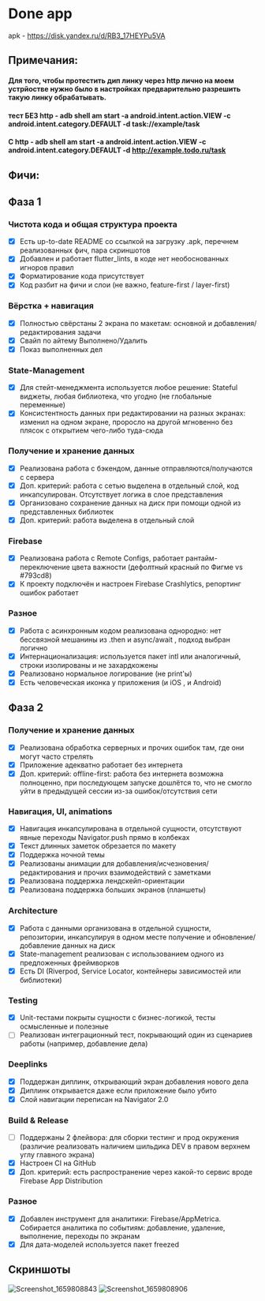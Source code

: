 # Done app
apk - https://disk.yandex.ru/d/RB3_17HEYPu5VA
## Примечания: 
#### Для того, чтобы протестить дип линку через http лично на моем устрйостве нужно было в настройках предварительно разрешить такую линку обрабатывать.
#### тест БЕЗ http - adb shell am start -a android.intent.action.VIEW -c android.intent.category.DEFAULT -d task://example/task
#### С http - adb shell am start -a android.intent.action.VIEW -c android.intent.category.DEFAULT -d http://example.todo.ru/task
## Фичи: 
## Фаза 1
### Чистота кода и общая структура проекта
- [x] Есть up-to-date README со ссылкой на загрузку .apk, перечнем реализованных фич, пара скриншотов
- [x] Добавлен и работает flutter_lints, в коде нет необоснованных игноров правил
- [x] Форматирование кода присутствует
- [x] Код разбит на фичи и слои (не важно, feature-first / layer-first)
### Вёрстка + навигация
- [x] Полностью свёрстаны 2 экрана по макетам: основной и добавления/редактирования задачи
- [x] Свайп по айтему Выполнено/Удалить
- [x] Показ выполненных дел
### State-Management
- [x] Для стейт-менеджмента используется любое решение: Stateful виджеты, любая библиотека, что угодно (не глобальные переменные)
- [x] Консистентность данных при редактировании на разных экранах: изменил на одном экране, проросло на другой мгновенно без плясок с открытием чего-либо туда-сюда
### Получение и хранение данных
- [x] Реализована работа с бэкендом, данные отправляются/получаются с сервера
- [x] Доп. критерий: работа с сетью выделена в отдельный слой, код инкапсулирован. Отсутствует логика в слое представления
- [x] Организовано сохранение данных на диск при помощи одной из представленных библиотек
- [x] Доп. критерий: работа выделена в отдельный слой
### Firebase
- [x] Реализована работа с Remote Configs, работает рантайм-переключение цвета важности (дефолтный красный по Фигме vs     #793cd8)
- [x] К проекту подключён и настроен Firebase Crashlytics, репортинг ошибок работает
### Разное
- [x] Работа с асинхронным кодом реализована однородно: нет бессвязной мешанины из .then  и async/await , подход выбран логично
- [x] Интернационализация: используется пакет intl или аналогичный, строки изолированы и не захардкожены
- [x] Реализовано нормальное логирование (не print'ы)
- [x] Есть человеческая иконка у приложения (и iOS , и Android)

## Фаза 2
### Получение и хранение данных
- [x] Реализована обработка серверных и прочих ошибок там, где они могут часто стрелять
- [x] Приложение адекватно работает без интернета
- [x] Доп. критерий: offline-first: работа без интернета возможна полноценно, при последующем запуске дошлётся то, что не смогло уйти в предыдущей сессии из-за ошибок/отсутствия сети
### Навигация, UI, animations
- [x] Навигация инкапсулирована в отдельной сущности, отсутствуют явные переходы Navigator.push  прямо в колбеках
- [x] Текст длинных заметок обрезается по макету
- [x] Поддержка ночной темы
- [x] Реализованы анимации для добавления/исчезновения/редактирования и прочих взаимодействий с заметками
- [x] Реализована поддержка лендскейп-ориентации
- [x] Реализована поддержка больших экранов (планшеты)
### Architecture
- [x] Работа с данными организована в отдельной сущности, репозитории, инкапсулируя в одном месте получение и обновление/добавление данных на диск
- [x] State-management реализован с использованием одного из предложенных фреймворков
- [x] Есть DI (Riverpod, Service Locator, контейнеры зависимостей или библиотеки)
### Testing
- [x] Unit-тестами покрыты сущности с бизнес-логикой, тесты осмысленные и полезные
- [ ] Реализован интеграционный тест, покрывающий один из сценариев работы (например, добавление дела)
### Deeplinks
- [x] Поддержан диплинк, открывающий экран добавления нового дела
- [x] Диплинк открывается даже если приложение было убито
- [x] Слой навигации переписан на Navigator 2.0
### Build & Release
- [ ] Поддержаны 2 флейвора: для сборки тестинг и прод окружения (различие реализовать наличием шильдика DEV в правом верхнем углу главного экрана)
- [x] Настроен CI на GitHub
- [x] Доп. критерий: есть распространение через какой-то сервис вроде Firebase App Distribution
### Разное
- [x] Добавлен инструмент для аналитики: Firebase/AppMetrica. Собирается аналитика по событиям: добавление, удаление, выполнение, переходы по экранам
- [x] Для дата-моделей используется пакет freezed

## Скриншоты
![Screenshot_1659808843](https://user-images.githubusercontent.com/80839199/183260615-0f9bea38-73f6-43a1-b499-d7daa771deb7.png)
![Screenshot_1659808906](https://user-images.githubusercontent.com/80839199/183260617-0df7e1e6-87e8-4b9b-8f87-dbe5f11b04c5.png)
